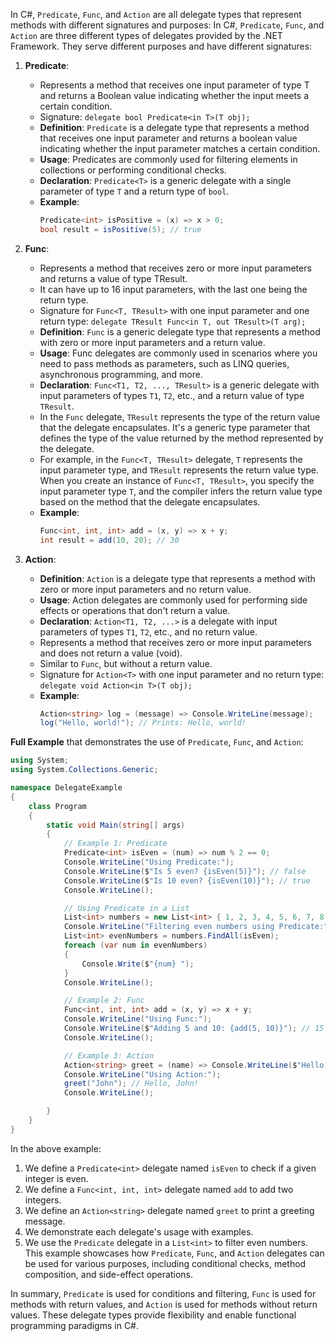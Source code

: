 In C#, `Predicate`, `Func`, and `Action` are all delegate types that represent methods with different signatures and purposes:
In C#, `Predicate`, `Func`, and `Action` are three different types of delegates provided by the .NET Framework. They serve different purposes and have different signatures:

1. **Predicate**:
   - Represents a method that receives one input parameter of type T and returns a Boolean value indicating whether the input meets a certain condition.
   - Signature: `delegate bool Predicate<in T>(T obj);`
   - **Definition**: `Predicate` is a delegate type that represents a method that receives one input parameter and returns a boolean value indicating whether the input parameter matches a certain condition.
   - **Usage**: Predicates are commonly used for filtering elements in collections or performing conditional checks.
   - **Declaration**: `Predicate<T>` is a generic delegate with a single parameter of type `T` and a return type of `bool`.
   - **Example**:
     ```csharp
     Predicate<int> isPositive = (x) => x > 0;
     bool result = isPositive(5); // true
     ```

2. **Func**:
   - Represents a method that receives zero or more input parameters and returns a value of type TResult.
   - It can have up to 16 input parameters, with the last one being the return type.
   - Signature for `Func<T, TResult>` with one input parameter and one return type: `delegate TResult Func<in T, out TResult>(T arg);`
   - **Definition**: `Func` is a generic delegate type that represents a method with zero or more input parameters and a return value.
   - **Usage**: Func delegates are commonly used in scenarios where you need to pass methods as parameters, such as LINQ queries, asynchronous programming, and more.
   - **Declaration**: `Func<T1, T2, ..., TResult>` is a generic delegate with input parameters of types `T1`, `T2`, etc., and a return value of type `TResult`.
   - In the `Func` delegate, `TResult` represents the type of the return value that the delegate encapsulates. It's a generic type parameter that defines the type of the value returned by the method represented by the delegate.
   - For example, in the `Func<T, TResult>` delegate, `T` represents the input parameter type, and `TResult` represents the return value type. When you create an instance of `Func<T, TResult>`, you specify the input parameter type `T`, and the compiler infers the return value type based on the method that the delegate encapsulates.
   - **Example**:
     ```csharp
     Func<int, int, int> add = (x, y) => x + y;
     int result = add(10, 20); // 30
     ```


4. **Action**:
   - **Definition**: `Action` is a delegate type that represents a method with zero or more input parameters and no return value.
   - **Usage**: Action delegates are commonly used for performing side effects or operations that don't return a value.
   - **Declaration**: `Action<T1, T2, ...>` is a delegate with input parameters of types `T1`, `T2`, etc., and no return value.
   - Represents a method that receives zero or more input parameters and does not return a value (void).
   - Similar to `Func`, but without a return value.
   - Signature for `Action<T>` with one input parameter and no return type: `delegate void Action<in T>(T obj);`
   - **Example**:
     ```csharp
     Action<string> log = (message) => Console.WriteLine(message);
     log("Hello, world!"); // Prints: Hello, world!
     ```

**Full Example**
that demonstrates the use of `Predicate`, `Func`, and `Action`:
```csharp
using System;
using System.Collections.Generic;

namespace DelegateExample
{
    class Program
    {
        static void Main(string[] args)
        {
            // Example 1: Predicate
            Predicate<int> isEven = (num) => num % 2 == 0;
            Console.WriteLine("Using Predicate:");
            Console.WriteLine($"Is 5 even? {isEven(5)}"); // false
            Console.WriteLine($"Is 10 even? {isEven(10)}"); // true
            Console.WriteLine();

            // Using Predicate in a List
            List<int> numbers = new List<int> { 1, 2, 3, 4, 5, 6, 7, 8, 9, 10 };
            Console.WriteLine("Filtering even numbers using Predicate:");
            List<int> evenNumbers = numbers.FindAll(isEven);
            foreach (var num in evenNumbers)
            {
                Console.Write($"{num} ");
            }
            Console.WriteLine();

            // Example 2: Func
            Func<int, int, int> add = (x, y) => x + y;
            Console.WriteLine("Using Func:");
            Console.WriteLine($"Adding 5 and 10: {add(5, 10)}"); // 15
            Console.WriteLine();

            // Example 3: Action
            Action<string> greet = (name) => Console.WriteLine($"Hello, {name}!");
            Console.WriteLine("Using Action:");
            greet("John"); // Hello, John!
            Console.WriteLine();

        }
    }
}
```
In the above example:
1. We define a `Predicate<int>` delegate named `isEven` to check if a given integer is even.
2. We define a `Func<int, int, int>` delegate named `add` to add two integers.
3. We define an `Action<string>` delegate named `greet` to print a greeting message.
4. We demonstrate each delegate's usage with examples.
5. We use the `Predicate` delegate in a `List<int>` to filter even numbers.
This example showcases how `Predicate`, `Func`, and `Action` delegates can be used for various purposes, including conditional checks, method composition, and side-effect operations.


In summary, `Predicate` is used for conditions and filtering, `Func` is used for methods with return values, and `Action` is used for methods without return values. These delegate types provide flexibility and enable functional programming paradigms in C#.

